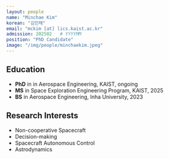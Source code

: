```yaml
---
layout: people
name: "Minchae Kim"
korean: "김민채"
email: "mckim [at] lics.kaist.ac.kr"
admission: 202502   # YYYYMM
position: "PhD Candidate"
image: "/img/people/minchaekim.jpeg"
---
```


## Education

- **PhD** in in Aerospace Engineering, KAIST, ongoing
- **MS** in Space Exploration Engineering Program, KAIST, 2025
- **BS** in Aerospace Engineering, Inha University, 2023

## Research Interests

- Non-cooperative Spacecraft
- Decision-making
- Spacecraft Autonomous Control
- Astrodynamics
